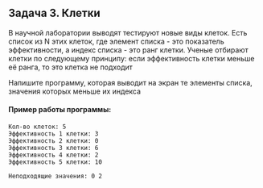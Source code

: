 ## Задача 3. Клетки
В научной лаборатории выводят тестируют новые виды клеток. Есть список из N этих клеток, где элемент списка - это показатель эффективности, а индекс списка - это ранг клетки. Ученые отбирают клетки по следующему принципу: если эффективность клетки меньше её ранга, то это клетка не подходит

Напишите программу, которая выводит на экран те элементы списка, значения которых меньше их индекса


#### Пример работы программы:
````
Кол-во клеток: 5
Эффективность 1 клетки: 3
Эффективность 2 клетки: 0
Эффективность 3 клетки: 6
Эффективность 4 клетки: 2
Эффективность 5 клетки: 10

Неподходящие значения: 0 2

````